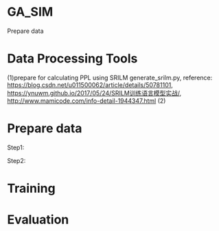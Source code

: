 # GA_SIM
Prepare data

# Data Processing Tools
(1)prepare for calculating PPL using SRILM generate_srilm.py, reference: https://blog.csdn.net/u011500062/article/details/50781101, https://ynuwm.github.io/2017/05/24/SRILM训练语言模型实战/, http://www.mamicode.com/info-detail-1944347.html
(2)
# Prepare data


Step1: 

Step2: 

# Training


# Evaluation
